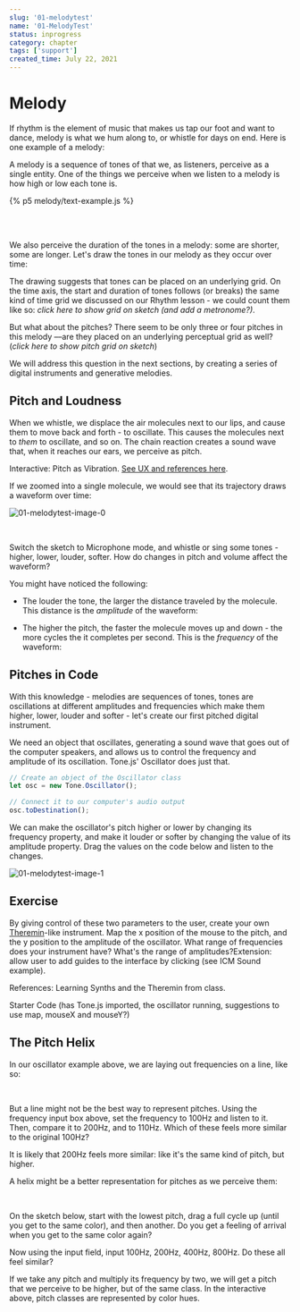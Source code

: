 ```yaml
---
slug: '01-melodytest'
name: '01-MelodyTest'
status: inprogress
category: chapter
tags: ['support']
created_time: July 22, 2021
---
```


# Melody

If rhythm is the element of music that makes us tap our foot and want to dance, melody is what we hum along to, or whistle for days on end. Here is one example of a melody:

A melody is a sequence of tones of that we, as listeners, perceive as a single entity. One of the things we perceive when we listen to a melody is how high or low each tone is.

{% p5 melody/text-example.js %}

<br />



<br />

We also perceive the duration of the tones in a melody: some are shorter, some are longer. Let's draw the tones in our melody as they occur over time:




The drawing suggests that tones can be placed on an underlying grid. On the time axis, the start and duration of tones follows (or breaks) the same kind of time grid we discussed on our Rhythm lesson - we could count them like so: _click here to show grid on sketch (and add a metronome?)_.

But what about the pitches? There seem to be only three or four pitches in this melody  ––are they placed on an underlying perceptual grid as well? (_click here to show pitch grid on sketch_) 

We will address this question in the next sections, by creating a series of digital instruments and generative melodies.

## Pitch and Loudness

When we whistle, we displace the air molecules next to our lips, and cause them to move back and forth - to oscillate. This causes the molecules next to *them* to oscillate, and so on. The chain reaction creates a sound wave that, when it reaches our ears, we perceive as pitch. 

Interactive: Pitch as Vibration. [See UX and references here](/1130b077fd2f41b692acc28ae4f54e98#4e3a0b99170841b4a8aca25ddc9e0c09).



If we zoomed into a single molecule, we would see that its trajectory draws a waveform over time: 

![01-melodytest-image-0](01-melodytest-image-0.png)

<br />

Switch the sketch to Microphone mode, and whistle or sing some tones - higher, lower, louder, softer.  How do changes in pitch and volume affect the waveform?

You might have noticed the following: 

- The louder the tone, the larger the distance traveled by the molecule. This distance is the _amplitude_ of the waveform: 

- The higher the pitch, the faster the molecule moves up and down - the more cycles the it completes per second. This is the _frequency_ of the waveform:

## Pitches in Code

With this knowledge - melodies are sequences of tones, tones are oscillations at different amplitudes and frequencies which make them higher, lower, louder and softer - let's create our first pitched digital instrument. 

We need an object that oscillates, generating a sound wave that goes out of the computer speakers, and allows us to control the frequency and amplitude of its oscillation. Tone.js' Oscillator does just that. 

```javascript
// Create an object of the Oscillator class
let osc = new Tone.Oscillator(); 

// Connect it to our computer's audio output
osc.toDestination(); 
```

We can make the oscillator's pitch higher or lower by changing its frequency property, and make it louder or softer by changing the value of its amplitude property. Drag the values on the code below and listen to the changes.

![01-melodytest-image-1](01-melodytest-image-1.png)

## Exercise

By giving control of these two parameters to the user, create your own [Theremin](https://www.youtube.com/watch?v=PjnaciNT-wQ)-like instrument. Map the x position of the mouse to the pitch, and the y position to the amplitude of the oscillator. What range of frequencies does your instrument have? What's the range of amplitudes?Extension: allow user to add guides to the interface by clicking (see ICM Sound example). 

References: Learning Synths and the Theremin from class.

Starter Code (has Tone.js imported, the oscillator running, suggestions to use map, mouseX and mouseY?)

## The Pitch Helix

In our oscillator example above, we are laying out frequencies on a line, like so: 



<br />

But a line might not be the best way to represent pitches. Using the frequency input box above, set the frequency to 100Hz and listen to it. Then, compare it to 200Hz, and to 110Hz. Which of these feels more similar to the original 100Hz? 

It is likely that 200Hz feels more similar: like it's the same kind of pitch, but higher. 

A helix might be a better representation for pitches as we perceive them:



<br />

On the sketch below, start with the lowest pitch, drag a full cycle up (until you get to the same color), and then another. Do you get a feeling of arrival when you get to the same color again? 



Now using the input field, input 100Hz, 200Hz, 400Hz, 800Hz. Do these all feel similar? 

If we take any pitch and multiply its frequency by two, we will get a pitch that we perceive to be higher, but of the same class. In the interactive above, pitch classes are represented by color hues. 


